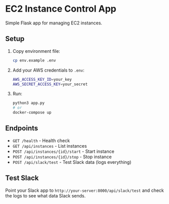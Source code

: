 # EC2 Instance Control App

Simple Flask app for managing EC2 instances.

## Setup

1. Copy environment file:
   ```bash
   cp env.example .env
   ```

2. Add your AWS credentials to `.env`:
   ```bash
   AWS_ACCESS_KEY_ID=your_key
   AWS_SECRET_ACCESS_KEY=your_secret
   ```

3. Run:
   ```bash
   python3 app.py
   # or
   docker-compose up
   ```

## Endpoints

- `GET /health` - Health check
- `GET /api/instances` - List instances
- `POST /api/instances/{id}/start` - Start instance
- `POST /api/instances/{id}/stop` - Stop instance
- `POST /api/slack/test` - Test Slack data (logs everything)

## Test Slack

Point your Slack app to `http://your-server:8000/api/slack/test` and check the logs to see what data Slack sends. 